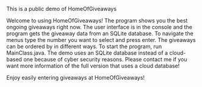 This is a public demo of HomeOfGiveaways

Welcome to using HomeOfGiveaways! The program shows you the best ongoing giveaways right now. The user interface is in the console and the program gets the giveaway data from an SQLite database. To navigate the menus type the number you want to select and press enter. The giveaways can be ordered by in different ways. To start the program, run MainClass.java.
The demo uses an SQLite database instead of a cloud-based one because of cyber security reasons. Please contact me if you want more information of the full version that uses a cloud database!

Enjoy easily entering giveaways at HomeOfGiveaways!
